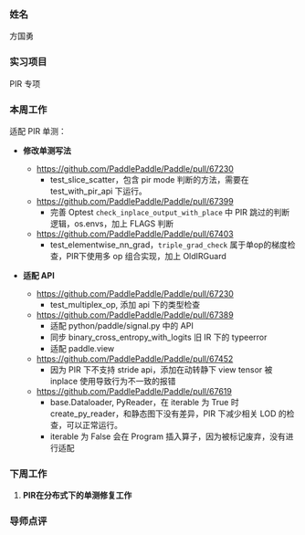 ### 姓名

方国勇

### 实习项目

PIR 专项

### 本周工作

适配 PIR 单测：

- **修改单测写法**
    - https://github.com/PaddlePaddle/Paddle/pull/67230
        - test_slice_scatter，包含 pir mode 判断的方法，需要在 test_with_pir_api 下运行。
    - https://github.com/PaddlePaddle/Paddle/pull/67399
        - 完善 Optest `check_inplace_output_with_place` 中 PIR 跳过的判断逻辑，os.envs，加上 FLAGS 判断 
    - https://github.com/PaddlePaddle/Paddle/pull/67403
        - test_elementwise_nn_grad，`triple_grad_check` 属于单op的梯度检查，PIR下使用多 op 组合实现，加上 OldIRGuard

- **适配 API**
    - https://github.com/PaddlePaddle/Paddle/pull/67230
        - test_multiplex_op, 添加 api 下的类型检查
    - https://github.com/PaddlePaddle/Paddle/pull/67389
        - 适配 python/paddle/signal.py 中的 API
        - 同步 binary_cross_entropy_with_logits 旧 IR 下的 typeerror
        - 适配 paddle.view
    - https://github.com/PaddlePaddle/Paddle/pull/67452
        - 因为 PIR 下不支持 stride api，添加在动转静下 view tensor 被 inplace 使用导致行为不一致的报错
    - https://github.com/PaddlePaddle/Paddle/pull/67619
        - base.Dataloader, PyReader，在 iterable 为 True 时 create_py_reader，和静态图下没有差异，PIR 下减少相关 LOD 的检查，可以正常运行。
        - iterable 为 False 会在 Program 插入算子，因为被标记废弃，没有进行适配

### 下周工作

1. **PIR在分布式下的单测修复工作**

### 导师点评
